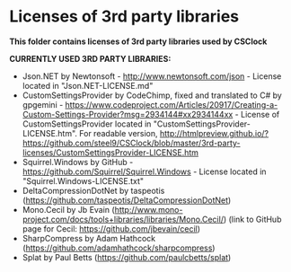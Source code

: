 # Licenses of 3rd party libraries
**This folder contains licenses of 3rd party libraries used by CSClock**
  
**CURRENTLY USED 3RD PARTY LIBRARIES:**  
- Json.NET by Newtonsoft - http://www.newtonsoft.com/json - License located in "Json.NET-LICENSE.md"
- CustomSettingsProvider by CodeChimp, fixed and translated to C# by gpgemini - https://www.codeproject.com/Articles/20917/Creating-a-Custom-Settings-Provider?msg=2934144#xx2934144xx - License of CustomSettingsProvider located in "CustomSettingsProvider-LICENSE.htm". For readable version, http://htmlpreview.github.io/?https://github.com/steel9/CSClock/blob/master/3rd-party-licenses/CustomSettingsProvider-LICENSE.htm
- Squirrel.Windows by GitHub - https://github.com/Squirrel/Squirrel.Windows - License located in "Squirrel.Windows-LICENSE.txt"
- DeltaCompressionDotNet by taspeotis (https://github.com/taspeotis/DeltaCompressionDotNet)  
- Mono.Cecil by Jb Evain (http://www.mono-project.com/docs/tools+libraries/libraries/Mono.Cecil/) (link to GitHub page for Cecil: https://github.com/jbevain/cecil)  
- SharpCompress by Adam Hathcock (https://github.com/adamhathcock/sharpcompress)  
- Splat by Paul Betts (https://github.com/paulcbetts/splat)  
